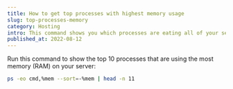 ```yaml
---
title: How to get top processes with highest memory usage
slug: top-processes-memory
category: Hosting
intro: This command shows you which processes are eating all of your server memory.
published_at: 2022-08-12
---
```


Run this command to show the top 10 processes that are using the most memory (RAM) on your server:

```bash
ps -eo cmd,%mem --sort=-%mem | head -n 11
```
